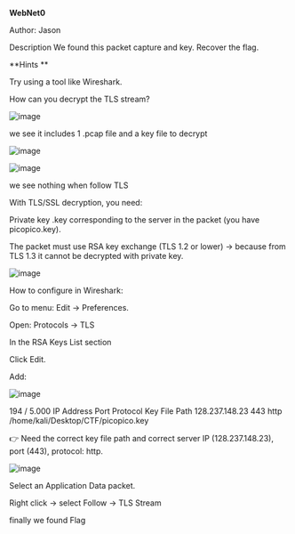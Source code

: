 **WebNet0**

Author: Jason

Description
We found this packet capture and key. Recover the flag.

**Hints **

Try using a tool like Wireshark.

How can you decrypt the TLS stream?

![image](https://github.com/user-attachments/assets/a3f2018c-ba95-4729-bee0-40dc04b12744)

we see it includes 1 .pcap file and a key file to decrypt

![image](https://github.com/user-attachments/assets/ffcac10d-7cb4-4d28-aeb8-4c6d85eca4d3)


![image](https://github.com/user-attachments/assets/66c6152e-e0dd-4942-9499-3cd941a339aa)

we see nothing when follow TLS

With TLS/SSL decryption, you need:

Private key .key corresponding to the server in the packet (you have picopico.key).

The packet must use RSA key exchange (TLS 1.2 or lower) → because from TLS 1.3 it cannot be decrypted with private key.

![image](https://github.com/user-attachments/assets/da2fd1b5-7372-497c-b6a5-af8f2ebe451e)

How to configure in Wireshark:

Go to menu: Edit → Preferences.

Open: Protocols → TLS

In the RSA Keys List section

Click Edit.

Add:



![image](https://github.com/user-attachments/assets/83634560-c09b-4943-b3c5-c15f8efd6953)



194 / 5.000
IP Address Port Protocol Key File Path
128.237.148.23 443 http /home/kali/Desktop/CTF/picopico.key

👉 Need the correct key file path and correct server IP (128.237.148.23), port (443), protocol: http.


![image](https://github.com/user-attachments/assets/45afd122-0393-46da-8bb4-6ae60dd0283c)


Select an Application Data packet.

Right click → select Follow → TLS Stream

finally we found Flag



